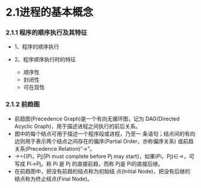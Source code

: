 # 2.1进程的基本概念

### 2.1.1 程序的顺序执行及其特征 

* 1、程序的顺序执行 

* 2、程序顺序执行时的特征 
  * 顺序性
  * 封闭性
  * 可在现性

### 2.1.2 前趋图

* 前趋图(Precedence Graph)是一个有向无循环图，记为 DAG(Directed Acyclic Graph)，用于描述进程之间执行的前后关系。
* 图中的每个结点可用于描述一个程序段或进程，乃至一 条语句；结点间的有向边则用于表示两个结点之间存在的偏序(Partial Order，亦称偏序关系) 或前趋关系(Precedence Relation)“→”。 
* →={(Pi，Pj)|Pi must complete before Pj may start}，如果(Pi，Pj)∈→，可写成 Pi→Pj，称 Pi 是 Pj 的直接前趋，而称 Pj是 Pi的直接后继。
* 在前趋图中，把没有前趋的结点称为初始结 点(Initial Node)，把没有后继的结点称为终止结点(Final Node)。









































